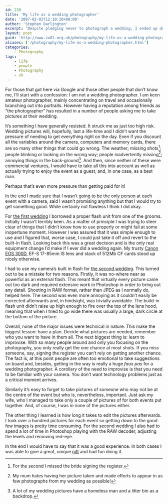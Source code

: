 ```yaml
---
id: 238
title: 'My life as a wedding photographer'
date: '2007-02-03T12:10:10+00:00'
author: 'Stephen Darlington'
excerpt: 'Despite pledging never to photograph a wedding, I ended up doing it twice in less than a month. Here is my experience.'
layout: post
guid: 'http://www.zx81.org.uk/photography/my-life-as-a-wedding-photographer.html'
aliases: ['/photography/my-life-as-a-wedding-photographer.html']
categories:
    - Photography
tags:
    - life
    - people
    - Photography
    - uk
---
```


For those that got here via Google and those other people that don’t know me, I’ll start with a confession: I am not a wedding photographer. I am keen amateur photographer, mainly concentrating on travel and occasionally branching out into portraits. However having a reputation among friends as “the photographer” has resulted in a number of people asking me to take pictures at their wedding.

It’s something I have generally resisted. It struck me as just too high risk. Wedding pictures will, hopefully, last a life-time and I didn’t want the pressure of needing to get everything right on the day. Even if you discount all the variables around the camera, computers and memory cards, there are so many other things that could go wrong. The weather; missing shots[^1]; people blinking or looking on the wrong way; people inadvertently missing[^2]; annoying things in the back-ground[^3]. And then, since neither of these were commercial ventures, I would have to take all this into account as well as actually trying to enjoy the event as a guest, and, in one case, as a best man.

Perhaps that’s even more pressure than getting paid for it!

In the end I made sure that I wasn’t going to be the only person at each event with a camera, said I wasn’t promising anything but that I would try to get something good. While certainly not flawless I think I did okay.

For [the first wedding](http://www.zx81.org.uk/blog/a-very-civil-partnership.html "P&H get hitched") I borrowed a proper flash unit from one of the grooms. Initially I wasn’t terribly keen. As a matter of principle I was trying to steer clear of things that I didn’t know how to use properly or might fail at some inopertune moment. However I was assured that it was simple enough to use and I figured that, worse case, I could just take it off and revert to the built-in flash. Looking back this was a great decision and is the only real equipment change I’d make if I ever did a wedding again. My trusty [Canon EOS 300D](http://www.zx81.org.uk/photography/camera-gear.html "My camera gear"), EF-S 17-85mm IS lens and stack of 512Mb CF cards stood up nicely otherwise.

I had to use my camera’s built in flash for [the second wedding](http://www.zx81.org.uk/blog/september-wedding.html "R & T get married"). This turned out to be a mistake for two reasons. Firstly, it was no-where near as powerful as an external flash. This meant that virtually every picture came out too dark and required extensive work in Photoshop in order to bring out any detail. Shooting in RAW format, rather than JPEG as I normally do, helped here. The second was even more annoying as it couldn’t easily be corrected afterwards and, in hindsight, was trivially avoidable. The build-in flash unit didn’t raise up high enough to fire over the top of the lens hood, meaning that when I tried to go wide there was usually a large, dark circle at the bottom of the picture.

Overall, none of the major issues were technical in nature. This make the biggest lesson: have a plan. Decide what pictures are needed, remember who you want to have in them all. The next biggest thing is: learn to improvise. With so many people around and only you focusing on the photography, you only really get the one chance at most shots. If you miss someone, say, signing the register you can’t rely on getting another chance. The fact is, at this point people are often too emotional to take suggestions on board and, besides, getting in the way is really a huge *faux pas* for a wedding photographer. A corollary of the need to improvise is that you need to be familiar with your camera. You don’t want technology problems just as a critical moment arrives.

Similarly it’s easy to forget to take pictures of someone who may not be at the centre of the event but who is, nevertheless, important. Just ask my wife, who I managed to take only a couple of pictures of for both events put together. And, of course, I was in none of the pictures either.

The other thing I learned is how long it takes to edit the pictures afterwards. I took over a hundred pictures for each event so getting down to the good few images is pretty time consuming. For the second wedding I also had to spend a lot of time in Photoshop playing with the RAW decoder, adjusting the levels and removing red-eye.

In the end I would have to say that it was a good experience. In both cases I was able to give a great, unique [gift](http://www.zx81.org.uk/photography/photo-book-group-test-part-1.html "Photo book") and had fun doing it.
[^1]: For the second I missed the bride signing the register.
[^2]: My mum hates having her picture taken and made efforts to appear in as few photographs from my wedding as possible!
[^3]: A lot of my wedding pictures have a homeless man and a litter bin as a backdrop.
